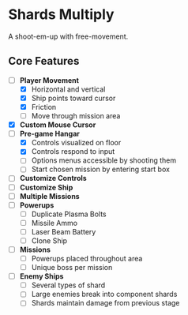 # Shards Multiply
A shoot-em-up with free-movement.

## Core Features
* [ ] **Player Movement**
  - [x] Horizontal and vertical
  - [x] Ship points toward cursor
  - [x] Friction
  - [ ] Move through mission area
* [x] **Custom Mouse Cursor**
* [ ] **Pre-game Hangar**
  - [x] Controls visualized on floor
  - [x] Controls respond to input
  - [ ] Options menus accessible by shooting them
  - [ ] Start chosen mission by entering start box
* [ ] **Customize Controls**
* [ ] **Customize Ship**
* [ ] **Multiple Missions**
* [ ] **Powerups**
  - [ ] Duplicate Plasma Bolts
  - [ ] Missile Ammo
  - [ ] Laser Beam Battery
  - [ ] Clone Ship
* [ ] **Missions**
  - [ ] Powerups placed throughout area
  - [ ] Unique boss per mission
* [ ] **Enemy Ships**
  - [ ] Several types of shard
  - [ ] Large enemies break into component shards
  - [ ] Shards maintain damage from previous stage
